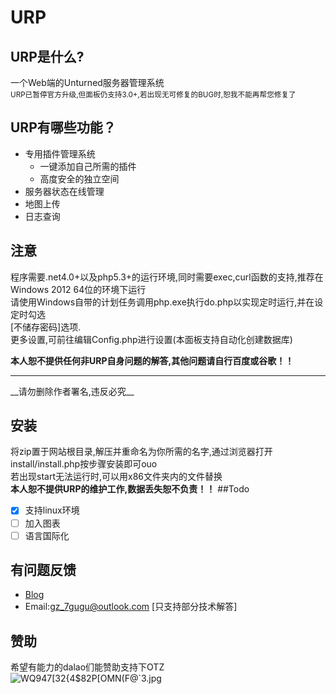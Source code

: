 # URP
## URP是什么?
一个Web端的Unturned服务器管理系统
<br>
<small>URP已暂停官方升级,但面板仍支持3.0+,若出现无可修复的BUG时,恕我不能再帮您修复了</small>

## URP有哪些功能？
-  专用插件管理系统
   - 一键添加自己所需的插件
   - 高度安全的独立空间
- 服务器状态在线管理
- 地图上传
- 日志查询

## 注意
程序需要.net4.0+以及php5.3+的运行环境,同时需要exec,curl函数的支持,推荐在Windows 2012 64位的环境下运行<br>
请使用Windows自带的计划任务调用php.exe执行do.php以实现定时运行,并在设定时勾选<br>
[不储存密码]选项.<br>
更多设置,可前往编辑Config.php进行设置(本面板支持自动化创建数据库)

__本人恕不提供任何非URP自身问题的解答,其他问题请自行百度或谷歌！！__
<hr>
__请勿删除作者署名,违反必究__

## 安装
将zip置于网站根目录,解压并重命名为你所需的名字,通过浏览器打开install/install.php按步骤安装即可ouo
<br>
若出现start无法运行时,可以用x86文件夹内的文件替换<br>
__本人恕不提供URP的维护工作,数据丢失恕不负责！！__
##Todo
- [x] 支持linux环境
- [ ] 加入图表
- [ ] 语言国际化
## 有问题反馈
 *   [Blog](http://www.7gugu.com)
 *   Email:gz_7gugu@outlook.com [只支持部分技术解答]

## 赞助
希望有能力的dalao们能赞助支持下OTZ<br>
<img src="http://7u2sc0.com1.z0.glb.clouddn.com/WQ947[32{4$82P[OMN(F@`3.jpg" alt="WQ947[32{4$82P[OMN(F@`3.jpg" > 

 
  
